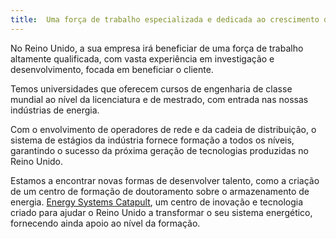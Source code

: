 ```yaml
---
title:  Uma força de trabalho especializada e dedicada ao crescimento da indústria
---
```

No Reino Unido, a sua empresa irá beneficiar de uma força de trabalho altamente qualificada, com vasta experiência em investigação e desenvolvimento, focada em beneficiar o cliente.
 
Temos universidades que oferecem cursos de engenharia de classe mundial ao nível da licenciatura e de mestrado, com entrada nas nossas indústrias de energia.
 
Com o envolvimento de operadores de rede e da cadeia de distribuição, o sistema de estágios da indústria fornece formação a todos os níveis, garantindo o sucesso da próxima geração de tecnologias produzidas no Reino Unido.
 
Estamos a encontrar novas formas de desenvolver talento, como a criação de um centro de formação de doutoramento sobre o armazenamento de energia. [Energy Systems Catapult](https://es.catapult.org.uk/), um centro de inovação e tecnologia criado para ajudar o Reino Unido a transformar o seu sistema energético, fornecendo ainda apoio ao nível da formação.